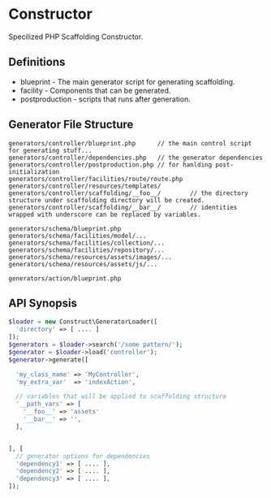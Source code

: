 # Constructor

Specilized PHP Scaffolding Constructor.

## Definitions

- blueprint - The main generator script for generating scaffolding.
- facility  - Components that can be generated.
- postproduction - scripts that runs after generation.

## Generator File Structure

```
generators/controller/blueprint.php      // the main control script for generating stuff...
generators/controller/dependencies.php   // the generator dependencies
generators/controller/postproduction.php // for hanlding post-initialization
generators/controller/facilities/route/route.php
generators/controller/resources/templates/
generators/controller/scaffolding/__foo__/        // the directory structure under scaffolding directory will be created.
generators/controller/scaffolding/__bar__/        // identities wrapped with underscore can be replaced by variables.

generators/schema/blueprint.php
generators/schema/facilities/model/...
generators/schema/facilities/collection/...
generators/schema/facilities/repository/...
generators/schema/resources/assets/images/...
generators/schema/resources/assets/js/...

generators/action/blueprint.php
```

## API Synopsis

```php
$loader = new Construct\GeneratorLoader([ 
  'directory' => [ .... ]
]);
$generators = $loader->search('/some pattern/');
$generator = $loader->load('controller');
$generator->generate([  

  'my_class_name' => 'MyController',
  'my_extra_var'  => 'indexAction',

  // variables that will be applied to scaffolding structure 
  '__path_vars' => [
    '__foo__' => 'assets'
    '__bar__' => '',
  ],


], [  
  // generator options for dependencies
  'dependency1' => [ .... ],
  'dependency2' => [ .... ],
  'dependency3' => [ .... ],
]);
```






